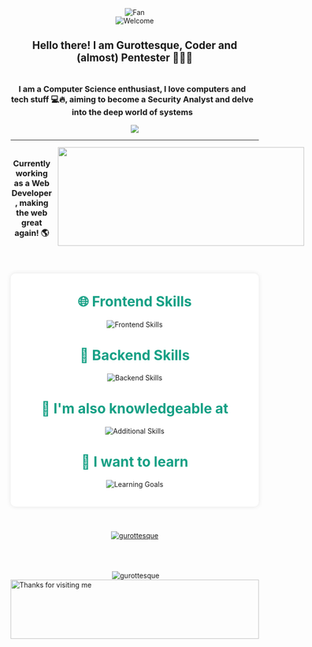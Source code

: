 <div align="center">
<img src="https://github.com/fnky/fnky/raw/fnky/img/fan-1.gif" alt="Fan" align="center">
</div>
<div align="center">
<img src="https://github.com/fnky/fnky/raw/fnky/img/welcome-fire.gif" alt="Welcome" align="center">
</div>
<h2 align="center">Hello there! I am Gurottesque, Coder and (almost) Pentester 👨🏻‍💻 </h2>

<div style="display: inline-block;" align="center">  
  <h3 style="display: inline-block; margin-right: 10px;">I am a Computer Science enthusiast, I love computers and tech stuff 💻🔥, aiming to become a Security Analyst and delve into the deep world of systems</h3>
  <img style="display: inline-block;"  src="https://media1.tenor.com/m/XEnB7ZmA43UAAAAC/agent-stalker.gif">
</div>
<hr>

<div style="display: flex;" align="center">
  <h3 style="display: inline-block; margin-right: 10px;">Currently working as a Web Developer, making the web great again! 🌎</h3>
  <img style="display: inline-block; width: 500px; height: 200px;" src="https://i.pinimg.com/originals/5b/10/8f/5b108fae049634eb1f2e78789b9b6ad2.gif">
</div>
<div align="center" style="max-width: 800px; margin: 50px auto; padding: 20px; background: #fff; border-radius: 10px; box-shadow: 0 0 10px rgba(0, 0, 0, 0.1);">
    <h2 style="font-size: 2em; margin: 20px 0; color: #16a085;">🌐 Frontend Skills</h2>
    <img src="https://skillicons.dev/icons?i=js,ts,html,css,tailwind,react,nextjs,redux,figma" alt="Frontend Skills" style="max-width: 100%; height: auto;"/>
    <br/><br/>
    <h2 style="font-size: 2em; margin: 20px 0; color: #16a085;">🔧 Backend Skills</h2>
    <img src="https://skillicons.dev/icons?i=mysql,postgres,sqlite,supabase,nodejs,express,nestjs,postman" alt="Backend Skills" style="max-width: 100%; height: auto;"/>
    <br/><br/>
    <h2 style="font-size: 2em; margin: 20px 0; color: #16a085;">🧠 I'm also knowledgeable at</h2>
    <img src="https://skillicons.dev/icons?i=linux,bash,c,cpp,py,bots,docker,php,git,godot" alt="Additional Skills" style="max-width: 100%; height: auto;"/>
    <br/><br/>
    <h2 style="font-size: 2em; margin: 20px 0; color: #16a085;">🎯 I want to learn</h2>
    <img src="https://skillicons.dev/icons?i=angular,rust,dotnet,vue" alt="Learning Goals" style="max-width: 100%; height: auto;"/>
    <br/><br/>
</div>


<div align="center"> <a href="https://github.com/Gurottesque/github-profile-trophy"><img src="https://github-profile-trophy.vercel.app/?username=gurottesque" alt="gurottesque" /></a> </div>

<br/><br/>

<div align="center">&nbsp;<img align="center" src="https://github-readme-stats.vercel.app/api?username=gurottesque&show_icons=true&locale=en" alt="gurottesque" /></div>

<img height="120" alt="Thanks for visiting me" width="100%" src="https://raw.githubusercontent.com/BrunnerLivio/brunnerlivio/master/images/marquee.svg" />
<br />
